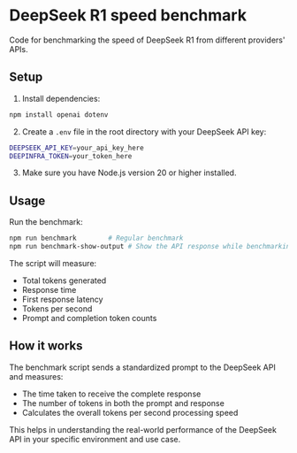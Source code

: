 # DeepSeek R1 speed benchmark

Code for benchmarking the speed of DeepSeek R1 from different providers' APIs.

## Setup

1. Install dependencies:

```bash
npm install openai dotenv
```

2. Create a `.env` file in the root directory with your DeepSeek API key:

```bash
DEEPSEEK_API_KEY=your_api_key_here
DEEPINFRA_TOKEN=your_token_here
```

3. Make sure you have Node.js version 20 or higher installed.

## Usage

Run the benchmark:

```bash
npm run benchmark        # Regular benchmark
npm run benchmark-show-output # Show the API response while benchmarking
```

The script will measure:

- Total tokens generated
- Response time
- First response latency
- Tokens per second
- Prompt and completion token counts

## How it works

The benchmark script sends a standardized prompt to the DeepSeek API and measures:

- The time taken to receive the complete response
- The number of tokens in both the prompt and response
- Calculates the overall tokens per second processing speed

This helps in understanding the real-world performance of the DeepSeek API in your specific environment and use case.
